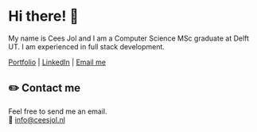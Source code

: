 # Hi there! 👋

My name is Cees Jol and I am a Computer Science MSc graduate at Delft UT. I am experienced in full stack development.

[Portfolio][1] | [LinkedIn][2] | [Email me](mailto:info@ceesjol.nl)

<!--
## 📈 GitHub Stats

<a href="https://github.com/CeesJol/">
  <img align="center" src="https://github-readme-stats.vercel.app/api?username=CeesJol&show_icons=true&line_height=27&count_private=true&title_color=ffffff&text_color=c9cacc&icon_color=2bbc8a&bg_color=1d1f21" alt="Cees's GitHub Stats" />
</a>
-->

## ✏️ Contact me

Feel free to send me an email.  
📧 [info@ceesjol.nl](mailto:info@ceesjol.nl)

<!-- links to social media accounts -->

[1]: https://ceesjol.nl/
[2]: https://www.linkedin.com/in/ceesjol/
